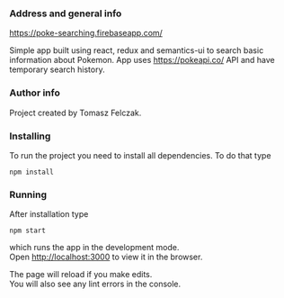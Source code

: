 ### Address and general info

https://poke-searching.firebaseapp.com/

Simple app built using react, redux and semantics-ui to search basic information about Pokemon. App uses https://pokeapi.co/ API and have temporary search history.

### Author info

Project created by Tomasz Felczak.

### Installing

To run the project you need to install all dependencies. To do that type

`npm install`

### Running

After installation type

`npm start`

which runs the app in the development mode.<br>
Open [http://localhost:3000](http://localhost:3000) to view it in the browser.

The page will reload if you make edits.<br>
You will also see any lint errors in the console.
